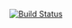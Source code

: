 [![Build Status](http://52.87.236.62:8080/job/deploiment/badge/icon)](http://52.87.236.62:8080/job/deploiment/)
